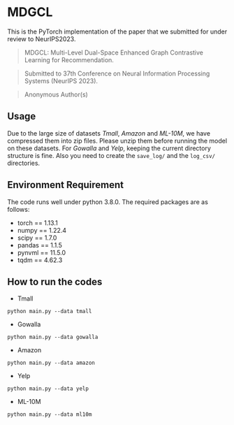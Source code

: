 # MDGCL
This is the PyTorch implementation of the paper that we submitted for under review to NeurIPS2023.
>MDGCL: Multi-Level Dual-Space Enhanced Graph Contrastive Learning for Recommendation.

>Submitted to 37th Conference on Neural Information Processing Systems (NeurIPS 2023).

>Anonymous Author(s)

## Usage
Due to the large size of datasets *Tmall*, *Amazon* and *ML-10M*, we have compressed them into zip files. Please unzip them before running the model on these datasets. For *Gowalla* and *Yelp*, keeping the current directory structure is fine.
Also you need to create the `save_log/` and the `log_csv/` directories.

## Environment Requirement

The code runs well under python 3.8.0. The required packages are as follows:
- torch == 1.13.1
- numpy == 1.22.4
- scipy == 1.7.0
- pandas == 1.1.5
- pynvml == 11.5.0
- tqdm == 4.62.3

## How to run the codes
* Tmall
```
python main.py --data tmall 
```

* Gowalla
```
python main.py --data gowalla 
```

* Amazon
```
python main.py --data amazon 
```

* Yelp
```
python main.py --data yelp
```

* ML-10M
```
python main.py --data ml10m 
```


